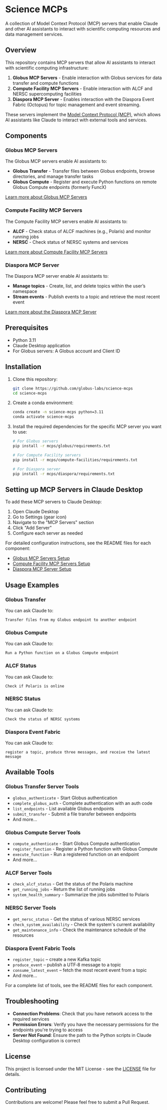 # Science MCPs

A collection of Model Context Protocol (MCP) servers that enable Claude and other AI assistants to interact with scientific computing resources and data management services.

## Overview

This repository contains MCP servers that allow AI assistants to interact with scientific computing infrastructure:

1. **Globus MCP Servers** - Enable interaction with Globus services for data transfer and compute functions
2. **Compute Facility MCP Servers** - Enable interaction with ALCF and NERSC supercomputing facilities
3. **Diaspora MCP Server** - Enables interaction with the Diaspora Event Fabric (Octopus) for topic management and event streaming.

These servers implement the [Model Context Protocol (MCP)](https://github.com/anthropics/anthropic-cookbook/tree/main/mcp), which allows AI assistants like Claude to interact with external tools and services.

## Components

### Globus MCP Servers

The Globus MCP servers enable AI assistants to:

- **Globus Transfer** - Transfer files between Globus endpoints, browse directories, and manage transfer tasks
- **Globus Compute** - Register and execute Python functions on remote Globus Compute endpoints (formerly FuncX)

[Learn more about Globus MCP Servers](mcps/globus/README.md)

### Compute Facility MCP Servers

The Compute Facility MCP servers enable AI assistants to:

- **ALCF** - Check status of ALCF machines (e.g., Polaris) and monitor running jobs
- **NERSC** - Check status of NERSC systems and services

[Learn more about Compute Facility MCP Servers](mcps/compute-facilities/READEME.md)

### Diaspora MCP Server

The Diaspora MCP server enable AI assistants to:

- **Manage topics** - Create, list, and delete topics within the user’s namespace
- **Stream events** - Publish events to a topic and retrieve the most recent event

[Learn more about the Diaspora MCP Server](mcps/diaspora/README.md)


## Prerequisites

- Python 3.11
- Claude Desktop application
- For Globus servers: A Globus account and Client ID

## Installation

1. Clone this repository:
   ```bash
   git clone https://github.com/globus-labs/science-mcps
   cd science-mcps
   ```

2. Create a conda environment:
   ```bash
   conda create -n science-mcps python=3.11
   conda activate science-mcps
   ```

3. Install the required dependencies for the specific MCP server you want to use:
   ```bash
   # For Globus servers
   pip install -r mcps/globus/requirements.txt
   
   # For Compute Facility servers
   pip install -r mcps/compute-facilities/requirements.txt

   # For Diaspora server
   pip install -r mcps/diaspora/requirements.txt
   ```

## Setting up MCP Servers in Claude Desktop

To add these MCP servers to Claude Desktop:

1. Open Claude Desktop
2. Go to Settings (gear icon)
3. Navigate to the "MCP Servers" section
4. Click "Add Server"
5. Configure each server as needed

For detailed configuration instructions, see the README files for each component:
- [Globus MCP Servers Setup](mcps/globus/README.md#setting-up-mcp-servers-in-claude-desktop)
- [Compute Facility MCP Servers Setup](mcps/compute-facilities/READEME.md#setting-up-mcp-servers-in-claude-desktop)
- [Diaspora MCP Server Setup](mcps/diaspora/README.md#setting-up-the-mcp-server-in-claude-desktop)

## Usage Examples

### Globus Transfer

You can ask Claude to:
```
Transfer files from my Globus endpoint to another endpoint
```

### Globus Compute

You can ask Claude to:
```
Run a Python function on a Globus Compute endpoint
```

### ALCF Status

You can ask Claude to:
```
Check if Polaris is online
```

### NERSC Status

You can ask Claude to:
```
Check the status of NERSC systems
```

### Diaspora Event Fabric

You can ask Claude to:
```
register a topic, produce three messages, and receive the latest message
```

## Available Tools

### Globus Transfer Server Tools
- `globus_authenticate` - Start Globus authentication
- `complete_globus_auth` - Complete authentication with an auth code
- `list_endpoints` - List available Globus endpoints
- `submit_transfer` - Submit a file transfer between endpoints
- And more...

### Globus Compute Server Tools
- `compute_authenticate` - Start Globus Compute authentication
- `register_function` - Register a Python function with Globus Compute
- `execute_function` - Run a registered function on an endpoint
- And more...

### ALCF Server Tools
- `check_alcf_status` - Get the status of the Polaris machine
- `get_running_jobs` - Return the list of running jobs
- `system_health_summary` - Summarize the jobs submitted to Polaris

### NERSC Server Tools
- `get_nersc_status` - Get the status of various NERSC services
- `check_system_availability` - Check the system's current availability
- `get_maintenance_info` - Check the maintenance schedule of the resources

### Diaspora Event Fabric Tools
- `register_topic` – create a new Kafka topic  
- `produce_event` – publish a UTF‑8 message to a topic  
- `consume_latest_event` – fetch the most recent event from a topic
- And more...

For a complete list of tools, see the README files for each component.

## Troubleshooting

- **Connection Problems**: Check that you have network access to the required services
- **Permission Errors**: Verify you have the necessary permissions for the endpoints you're trying to access
- **Server Not Found**: Ensure the path to the Python scripts in Claude Desktop configuration is correct

## License

This project is licensed under the MIT License - see the [LICENSE](LICENSE) file for details.

## Contributing

Contributions are welcome! Please feel free to submit a Pull Request.